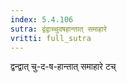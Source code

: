 ```yaml
---
index: 5.4.106
sutra: द्वंद्वाच्चुदषहान्तात् समाहारे
vritti: full_sutra
---
```


द्वन्द्वात् चु-द-ष-हान्तात् समाहारे टच्